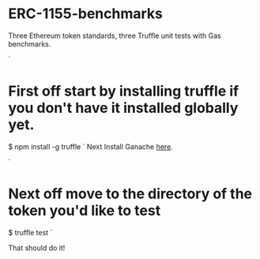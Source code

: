 # ERC-1155-benchmarks
Three Ethereum token standards, three Truffle unit tests with Gas benchmarks. 

`
# First off start by installing truffle if you don't have it installed globally yet.
$ npm install -g truffle
`
Next Install Ganache [here](https://truffleframework.com/ganache).

`
# Next off move to the directory of the token you'd like to test
$ truffle test
`

That should do it!
